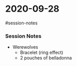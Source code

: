 # 2020-09-28

\#session-notes 

### Session Notes

* Werewolves
  * Bracelet (ring effect)
  * 2 pouches of belladonna
